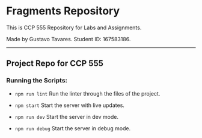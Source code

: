 # Fragments Repository

This is CCP 555 Repository for Labs and Assignments.

Made by Gustavo Tavares. Student ID: 167583186.


---

## Project Repo for CCP 555

<!--- Add more info here -->

### Running the Scripts:

- `npm run lint`
  Run the linter through the files of the project.

- `npm start`
  Start the server with live updates.

- `npm run dev`
  Start the server in dev mode.

- `npm run debug`
  Start the server in debug mode.
